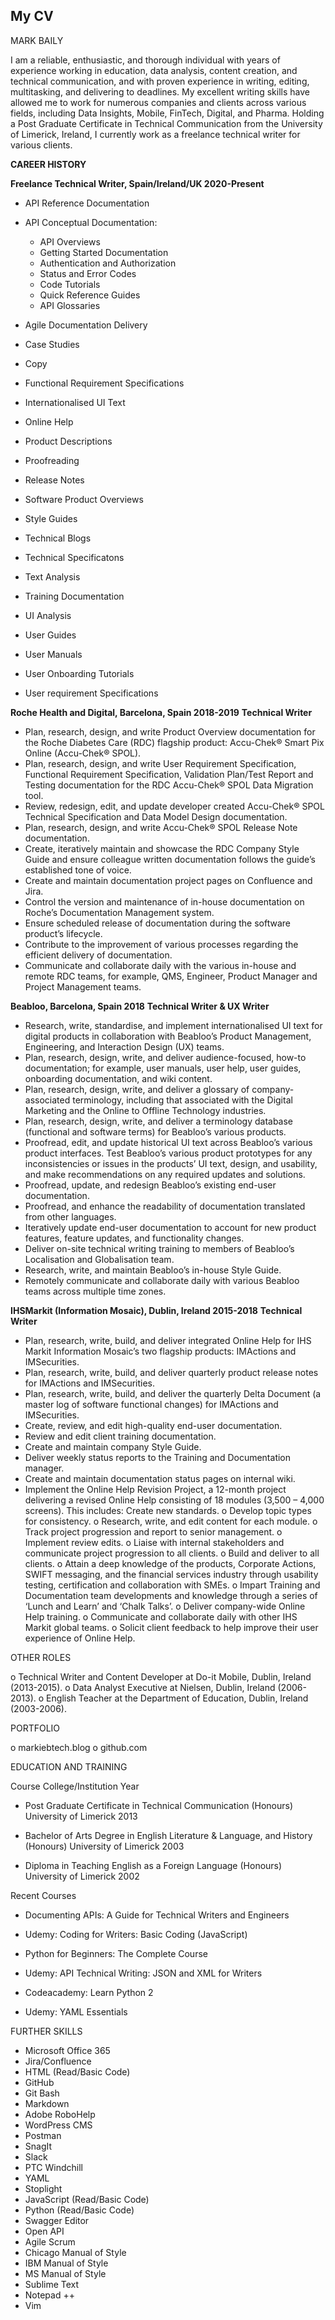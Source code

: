 ## My CV

MARK BAILY

I am a reliable, enthusiastic, and thorough individual with years of experience working in education, data analysis, content creation, and technical communication, and with proven experience in writing, editing, multitasking, and delivering to deadlines. My excellent writing skills have allowed me to work for numerous companies and clients across various fields, including Data Insights, Mobile, FinTech, Digital, and Pharma. Holding a Post Graduate Certificate in Technical Communication from the University of Limerick, Ireland, I currently work as a freelance technical writer for various clients. 

**CAREER HISTORY**

**Freelance Technical Writer, Spain/Ireland/UK               2020-Present**

*	API Reference Documentation
*	API Conceptual Documentation:

        
	* API Overviews
	* Getting Started Documentation
	* Authentication and Authorization
	* Status and Error Codes
	* Code Tutorials
	* Quick Reference Guides
	* API Glossaries
	
*	Agile Documentation Delivery
*	Case Studies
*	Copy
*	Functional Requirement Specifications
*	Internationalised UI Text
*	Online Help  
*	Product Descriptions 
*	Proofreading 
*	Release Notes
*	Software Product Overviews  
*	Style Guides 
*	Technical Blogs
*	Technical Specificatons
*	Text Analysis  
*	Training Documentation 
*	UI Analysis
*	User Guides
*	User Manuals  
*	User Onboarding Tutorials 
*	User requirement Specifications

**Roche Health and Digital, Barcelona, Spain	2018-2019**
**Technical Writer**	

*	Plan, research, design, and write Product Overview documentation for the Roche Diabetes Care (RDC) flagship product: Accu-Chek® Smart Pix Online (Accu-Chek® SPOL).
*	Plan, research, design, and write User Requirement Specification, Functional Requirement Specification, Validation Plan/Test Report and Testing documentation for the RDC Accu-Chek® SPOL Data Migration tool.
*	Review, redesign, edit, and update developer created Accu-Chek® SPOL Technical Specification and Data Model Design documentation.
*	Plan, research, design, and write Accu-Chek® SPOL Release Note documentation.
*	Create, iteratively maintain and showcase the RDC Company Style Guide and ensure colleague written documentation follows the guide’s established tone of voice.
*	Create and maintain documentation project pages on Confluence and Jira.
*	Control the version and maintenance of in-house documentation on Roche’s Documentation Management system.
*	Ensure scheduled release of documentation during the software product’s lifecycle.  
*	Contribute to the improvement of various processes regarding the efficient delivery of documentation. 
*	Communicate and collaborate daily with the various in-house and remote RDC teams, for example, QMS, Engineer, Product Manager and Project Management teams. 
 
**Beabloo, Barcelona, Spain	2018**
**Technical Writer & UX Writer**	

*	Research, write, standardise, and implement internationalised UI text for digital products in collaboration with Beabloo’s Product Management, Engineering, and Interaction Design (UX) teams.
*	Plan, research, design, write, and deliver audience-focused, how-to documentation; for example, user manuals, user help, user guides, onboarding documentation, and wiki content.
*	Plan, research, design, write, and deliver a glossary of company-associated terminology, including that associated with the Digital Marketing and the Online to Offline Technology industries.
*	Plan, research, design, write, and deliver a terminology database (functional and software terms) for Beabloo’s various products.
*	Proofread, edit, and update historical UI text across Beabloo’s various product interfaces. Test Beabloo’s various product prototypes for any inconsistencies or issues in the products’ UI text, design, and usability, and make recommendations on any required updates and solutions.  
*	Proofread, update, and redesign Beabloo’s existing end-user documentation.  
*	Proofread, and enhance the readability of documentation translated from other languages. 
*	Iteratively update end-user documentation to account for new product features, feature updates, and functionality changes.
*	Deliver on-site technical writing training to members of Beabloo’s Localisation and Globalisation team.
*	Research, write, and maintain Beabloo’s in-house Style Guide.
*	Remotely communicate and collaborate daily with various Beabloo teams across multiple time zones.

**IHSMarkit (Information Mosaic), Dublin, Ireland	2015-2018**
**Technical Writer** 	

*	Plan, research, write, build, and deliver integrated Online Help for IHS Markit Information Mosaic’s two flagship products: IMActions and IMSecurities.
*	Plan, research, write, build, and deliver quarterly product release notes for IMActions and IMSecurities.
*	Plan, research, write, build, and deliver the quarterly Delta Document (a master log of software functional changes) for IMActions and IMSecurities.
*	Create, review, and edit high-quality end-user documentation.
*	Review and edit client training documentation.
*	Create and maintain company Style Guide.
*	Deliver weekly status reports to the Training and Documentation manager.
*	Create and maintain documentation status pages on internal wiki.
*	Implement the Online Help Revision Project, a 12-month project delivering a revised Online Help consisting of 18 modules (3,500 – 4,000 screens). This includes:
	Create new standards.
o	Develop topic types for consistency.
o	Research, write, and edit content for each module.
o	Track project progression and report to senior management.
o	Implement review edits.
o	Liaise with internal stakeholders and communicate project progression to all clients.
o	Build and deliver to all clients.
o	Attain a deep knowledge of the products, Corporate Actions, SWIFT messaging, and the financial services industry through usability testing, certification and collaboration with SMEs.
o	Impart Training and Documentation team developments and knowledge through a series of ‘Lunch and Learn’ and ‘Chalk Talks’.
o	Deliver company-wide Online Help training.
o	Communicate and collaborate daily with other IHS Markit global teams.
o	Solicit client feedback to help improve their user experience of Online Help.

OTHER ROLES

o	Technical Writer and Content Developer at Do-it Mobile, Dublin, Ireland (2013-2015).
o	Data Analyst Executive at Nielsen, Dublin, Ireland (2006-2013).
o	English Teacher at the Department of Education, Dublin, Ireland (2003-2006). 

PORTFOLIO

o	markiebtech.blog 
o	github.com

EDUCATION AND TRAINING

Course	College/Institution	Year
- Post Graduate Certificate in Technical Communication (Honours)	University of Limerick	2013
		
- Bachelor of Arts Degree in English Literature & Language, and History (Honours)	University of Limerick	2003
		
- Diploma in Teaching English as a Foreign Language (Honours)	University of Limerick	2002

Recent Courses

- Documenting APIs: A Guide for Technical Writers and Engineers

- Udemy: Coding for Writers: Basic Coding (JavaScript)

- Python for Beginners: The Complete Course

- Udemy: API Technical Writing: JSON and XML for Writers

- Codeacademy: Learn Python 2

- Udemy: YAML Essentials

FURTHER SKILLS

- Microsoft Office 365	
- Jira/Confluence	
- HTML (Read/Basic Code)
- GitHub
- Git Bash
- Markdown	
- Adobe RoboHelp
- WordPress CMS	
- Postman
- SnagIt
- Slack	
- PTC Windchill	
- YAML 
- Stoplight	
- JavaScript (Read/Basic Code)	
- Python (Read/Basic Code)
- Swagger Editor
- Open API 
- Agile Scrum
- Chicago Manual of Style
- IBM Manual of Style
- MS Manual of Style
- Sublime Text	
- Notepad ++	
- Vim



